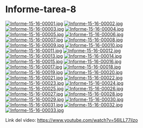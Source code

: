 # Informe-tarea-8
[![Informe-15-16-00001.jpg](https://i.postimg.cc/XvJ2jPmD/Informe-15-16-00001.jpg)](https://postimg.cc/DS9Q5x2q)
[![Informe-15-16-00002.jpg](https://i.postimg.cc/Kjnfph34/Informe-15-16-00002.jpg)](https://postimg.cc/SYxcj5rp)
[![Informe-15-16-00003.jpg](https://i.postimg.cc/DfsxwLpF/Informe-15-16-00003.jpg)](https://postimg.cc/23kQHbfX)
[![Informe-15-16-00004.jpg](https://i.postimg.cc/9FY1GVjn/Informe-15-16-00004.jpg)](https://postimg.cc/Yhj1H506)
[![Informe-15-16-00005.jpg](https://i.postimg.cc/L84DD796/Informe-15-16-00005.jpg)](https://postimg.cc/CztbLcnW)
[![Informe-15-16-00006.jpg](https://i.postimg.cc/htCr5rv8/Informe-15-16-00006.jpg)](https://postimg.cc/YvWY4Q1j)
[![Informe-15-16-00007.jpg](https://i.postimg.cc/hjm1hRrM/Informe-15-16-00007.jpg)](https://postimg.cc/47J9FMjh)
[![Informe-15-16-00008.jpg](https://i.postimg.cc/gjqyqy1Z/Informe-15-16-00008.jpg)](https://postimg.cc/PvJ8dDXX)
[![Informe-15-16-00009.jpg](https://i.postimg.cc/CMj4gYdx/Informe-15-16-00009.jpg)](https://postimg.cc/dDVC2b8b)
[![Informe-15-16-00010.jpg](https://i.postimg.cc/L62347ZB/Informe-15-16-00010.jpg)](https://postimg.cc/s1HhwTmv)
[![Informe-15-16-00011.jpg](https://i.postimg.cc/vmgWSwpM/Informe-15-16-00011.jpg)](https://postimg.cc/QBD9Hw8n)
[![Informe-15-16-00012.jpg](https://i.postimg.cc/DZ11ndvM/Informe-15-16-00012.jpg)](https://postimg.cc/xJTXPmbv)
[![Informe-15-16-00013.jpg](https://i.postimg.cc/tgjX8hcT/Informe-15-16-00013.jpg)](https://postimg.cc/qN1V3C4V)
[![Informe-15-16-00014.jpg](https://i.postimg.cc/ZRf49X5B/Informe-15-16-00014.jpg)](https://postimg.cc/dkTzpHdw)
[![Informe-15-16-00015.jpg](https://i.postimg.cc/jqFRRV1B/Informe-15-16-00015.jpg)](https://postimg.cc/w3LCkrgk)
[![Informe-15-16-00016.jpg](https://i.postimg.cc/TwHv2mtn/Informe-15-16-00016.jpg)](https://postimg.cc/zbWc0LZf)
[![Informe-15-16-00017.jpg](https://i.postimg.cc/qqPfyrVR/Informe-15-16-00017.jpg)](https://postimg.cc/Cns6pWKT)
[![Informe-15-16-00018.jpg](https://i.postimg.cc/66gxDr2X/Informe-15-16-00018.jpg)](https://postimg.cc/DmrNGbPj)
[![Informe-15-16-00019.jpg](https://i.postimg.cc/zGSmb4dz/Informe-15-16-00019.jpg)](https://postimg.cc/875XxXQ9)
[![Informe-15-16-00020.jpg](https://i.postimg.cc/3wKsg96g/Informe-15-16-00020.jpg)](https://postimg.cc/nXPSxKnz)
[![Informe-15-16-00021.jpg](https://i.postimg.cc/vBTCKTGT/Informe-15-16-00021.jpg)](https://postimg.cc/xJrsJ0JV)
[![Informe-15-16-00022.jpg](https://i.postimg.cc/C129p0KN/Informe-15-16-00022.jpg)](https://postimg.cc/Q9pfcR19)
[![Informe-15-16-00023.jpg](https://i.postimg.cc/Bt9ytCHP/Informe-15-16-00023.jpg)](https://postimg.cc/sGmKN7n3)
[![Informe-15-16-00024.jpg](https://i.postimg.cc/K8FGHPwY/Informe-15-16-00024.jpg)](https://postimg.cc/ZC7z9dTk)
[![Informe-15-16-00025.jpg](https://i.postimg.cc/bN08kGrf/Informe-15-16-00025.jpg)](https://postimg.cc/56tZM28s)
[![Informe-15-16-00026.jpg](https://i.postimg.cc/0ycsXL7t/Informe-15-16-00026.jpg)](https://postimg.cc/rD03KZnW)
[![Informe-15-16-00027.jpg](https://i.postimg.cc/QMzrh141/Informe-15-16-00027.jpg)](https://postimg.cc/qt2FGhdv)
[![Informe-15-16-00028.jpg](https://i.postimg.cc/ZnttyZhq/Informe-15-16-00028.jpg)](https://postimg.cc/ftKg6Gy4)
[![Informe-15-16-00029.jpg](https://i.postimg.cc/FsrCC1G4/Informe-15-16-00029.jpg)](https://postimg.cc/BtzCXSdY)
[![Informe-15-16-00030.jpg](https://i.postimg.cc/yYLQMBrS/Informe-15-16-00030.jpg)](https://postimg.cc/ppnJ8Nv2)
[![Informe-15-16-00031.jpg](https://i.postimg.cc/mghXRq0p/Informe-15-16-00031.jpg)](https://postimg.cc/pmbYJ0VK)
[![Informe-15-16-00032.jpg](https://i.postimg.cc/yxVjGrmP/Informe-15-16-00032.jpg)](https://postimg.cc/WFH0F8fF)
[![Informe-15-16-00033.jpg](https://i.postimg.cc/XqQL6cx0/Informe-15-16-00033.jpg)](https://postimg.cc/XBBdw5T2)

Link del video: 
https://www.youtube.com/watch?v=56lLL77ilzo
